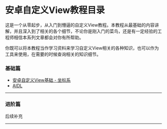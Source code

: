 </span>
    </div>
    <h1 class="post-title">安卓自定义View教程目录</h1>
  </header>

  <section class="post">
    <p>这是一个从零起步，从入门到懵逼的自定义View教程。本教程从最基础的内容讲解，并且深入到了相关的各个细节，不论你是刚入门的菜鸟，还是有一定经验的工程师相信本系列文章都会对你有所帮助。</p>

<p>你既可以将本教程当作学习资料来学习自定义View相关的各种知识，也可以作为工具来使用，在需要的时候查询相关的知识细节。</p>

<h3 id="基础篇">基础篇</h3>

<ul>
  <li><a href="/android/custom_view">安卓自定义View基础 - 坐标系</a></li>
  <li><a href="/android/aidl">AIDL</a></li>
</ul>

<hr />

<h3 id="进阶篇">进阶篇</h3>
后续补充
<hr />



  
  